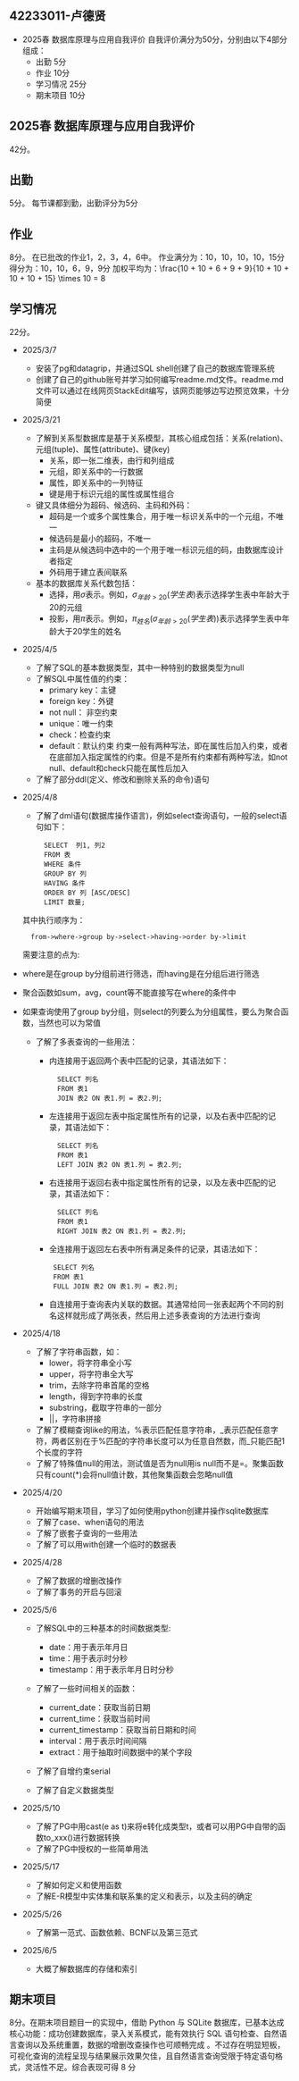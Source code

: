 ## 42233011-卢德贤
- 2025春 数据库原理与应用自我评价
自我评价满分为50分，分别由以下4部分组成：
	- 出勤 5分
	- 作业   10分
	- 学习情况 25分
	- 期末项目 10分
	
##  2025春 数据库原理与应用自我评价
42分。
## 出勤 
5分。
每节课都到勤，出勤评分为5分
## 作业
8分。
在已批改的作业1，2，3，4，6中。
作业满分为：10，10，10，10，15分
得分为：10，10，6，9，9分
加权平均为：\frac{10 + 10 + 6 + 9 + 9}{10 + 10 + 10 + 10 + 15} \times 10 = 8

## 学习情况
22分。
- 2025/3/7
	- 安装了pg和datagrip，并通过SQL shell创建了自己的数据库管理系统
	- 创建了自己的github账号并学习如何编写readme.md文件。readme.md文件可以通过在线网页StackEdit编写，该网页能够边写边预览效果，十分简便
- 2025/3/21
	- 了解到关系型数据库是基于关系模型，其核心组成包括：关系(relation)、元组(tuple)、属性(attribute)、键(key)
		- 关系，即一张二维表，由行和列组成
		- 元组，即关系中的一行数据
		- 属性，即关系中的一列特征
		- 键是用于标识元组的属性或属性组合
	- 键又具体细分为超码、候选码、主码和外码：
		-  超码是一个或多个属性集合，用于唯一标识关系中的一个元组，不唯一
		- 候选码是最小的超码，不唯一
		- 主码是从候选码中选中的一个用于唯一标识元组的码，由数据库设计者指定
		- 外码用于建立表间联系
	- 基本的数据库关系代数包括：
		- 选择，用$\sigma$表示。例如，$\sigma_{年龄>20}(学生表)$表示选择学生表中年龄大于20的元组
		- 投影，用$\pi$表示。例如，$\pi_{姓名}(\sigma_{年龄>20}(学生表))$表示选择学生表中年龄大于20学生的姓名
- 2025/4/5
	- 了解了SQL的基本数据类型，其中一种特别的数据类型为null
	- 了解SQL中属性值的约束：
		- primary key：主键
		- foreign key：外键 
		- not null： 非空约束
		- unique：唯一约束
		- check：检查约束
		- default：默认约束
		约束一般有两种写法，即在属性后加入约束，或者在底部加入指定属性的约束。但是不是所有约束都有两种写法，如not null、default和check只能在属性后加入
	- 了解了部分ddl(定义、修改和删除关系的命令)语句
- 2025/4/8
	- 了解了dml语句(数据库操作语言)，例如select查询语句，一般的select语句如下：
	
			SELECT  列1, 列2  
			FROM 表   
		    WHERE 条件  
	    	GROUP BY 列  
		    HAVING 条件  
		    ORDER BY 列 [ASC/DESC]  
		    LIMIT 数量;
	其中执行顺序为：
			
		from->where->group by->select->having->order by->limit
	需要注意的点为:
- where是在group by分组前进行筛选，而having是在分组后进行筛选
- 聚合函数如sum，avg，count等不能直接写在where的条件中
- 如果查询使用了group by分组，则select的列要么为分组属性，要么为聚合函数，当然也可以为常值
		
	- 了解了多表查询的一些用法：
		- 内连接用于返回两个表中匹配的记录，其语法如下：
				
				SELECT 列名 
				FROM 表1 
				JOIN 表2 ON 表1.列 = 表2.列;
				
		- 左连接用于返回左表中指定属性所有的记录，以及右表中匹配的记录，其语法如下：
		
				SELECT 列名 
				FROM 表1 
				LEFT JOIN 表2 ON 表1.列 = 表2.列;
		
		- 右连接用于返回右表中指定属性所有的记录，以及左表中匹配的记录，其语法如下：
		
				SELECT 列名 
				FROM 表1 
				RIGHT JOIN 表2 ON 表1.列 = 表2.列;
		 - 全连接用于返回左右表中所有满足条件的记录，其语法如下：
		
				SELECT 列名 
				FROM 表1 
				FULL JOIN 表2 ON 表1.列 = 表2.列;
		
		- 自连接用于查询表内关联的数据。其通常给同一张表起两个不同的别名这样就形成了两张表，然后用上述多表查询的方法进行查询

- 2025/4/18
	- 了解了字符串函数，如：
		- lower，将字符串全小写
		- upper，将字符串全大写
		- trim，去除字符串首尾的空格
		- length，得到字符串的长度
		- substring，截取字符串的一部分
		- ||，字符串拼接
	- 了解了模糊查询like的用法，%表示匹配任意字符串，_表示匹配任意字符，两者区别在于%匹配的字符串长度可以为任意自然数，而_只能匹配1个长度的字符
	- 了解了特殊值null的用法，测试值是否为null用is null而不是=。聚集函数只有count(*)会将null值计数，其他聚集函数会忽略null值
- 2025/4/20
	- 开始编写期末项目，学习了如何使用python创建并操作sqlite数据库
	- 了解了case、when语句的用法
	- 了解了嵌套子查询的一些用法
	- 了解了可以用with创建一个临时的数据表
- 2025/4/28
	- 了解了数据的增删改操作
	- 了解了事务的开启与回滚	
- 2025/5/6
	- 了解SQL中的三种基本的时间数据类型:
		-  date：用于表示年月日
		- time：用于表示时分秒
		- timestamp：用于表示年月日时分秒
	- 了解了一些时间相关的函数：
		- current_date：获取当前日期
		- current_time：获取当前时间 
		- current_timestamp：获取当前日期和时间
		- interval：用于表示时间间隔
		- extract：用于抽取时间数据中的某个字段
			 
	- 了解了自增约束serial
	- 了解了自定义数据类型
- 2025/5/10
	- 了解了PG中用cast(e as t)来将e转化成类型t，或者可以用PG中自带的函数to_xxx()进行数据转换
	- 了解了PG中授权的一些简单用法
- 2025/5/17
	- 了解如何定义和使用函数	
	- 了解E-R模型中实体集和联系集的定义和表示，以及主码的确定
- 2025/5/26
	- 了解第一范式、函数依赖、BCNF以及第三范式
- 2025/6/5
	- 大概了解数据库的存储和索引  
## 期末项目
8分。在期末项目题目一的实现中，借助 Python 与 SQLite 数据库，已基本达成核心功能：成功创建数据库，录入关系模式，能有效执行 SQL 语句检查、自然语言查询以及系统重置，数据的增删改查操作也可顺畅完成 。不过存在明显短板，可视化查询的流程呈现与结果展示效果欠佳，且自然语言查询受限于特定语句格式，灵活性不足。综合表现可得 8 分                                                                                                                                                                                                                                                                                                                                                                                                                                                                                                                                                                                                                                                                                                           





